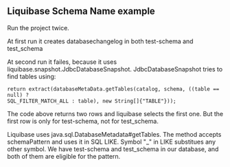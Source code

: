 Liquibase Schema Name example
-----------------------------

Run  the project twice. 

At first run it creates databasechangelog in both test-schema and test_schema 

At second run it failes, because it uses liquibase.snapshot.JdbcDatabaseSnapshot. 
JdbcDatabaseSnapshot tries to find tables using:
```
return extract(databaseMetaData.getTables(catalog, schema, ((table == null) ?
SQL_FILTER_MATCH_ALL : table), new String[]{"TABLE"}));
```

The code above returns two rows and liquibase selects the first one. But the first
row is only for test-schema, not for test_schema. 

Liquibase uses java.sql.DatabaseMetadata#getTables. The method accepts schemaPattern
and uses it in SQL LIKE. Symbol "_" in LIKE substitues any other symbol. We have
test-schema and test_schema in our database, and both of them are eligible for the pattern.
